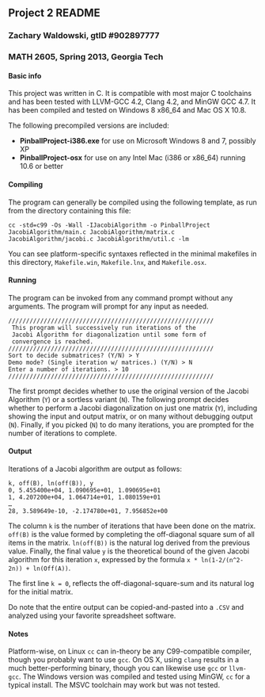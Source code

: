 Project 2 README
----------------

### Zachary Waldowski, gtID #902897777
### MATH 2605, Spring 2013, Georgia Tech

#### Basic info

This project was written in C. It is compatible with most major C toolchains and has been tested with LLVM-GCC 4.2, Clang 4.2, and MinGW GCC 4.7. It has been compiled and tested on Windows 8 x86_64 and Mac OS X 10.8.

The following precompiled versions are included:

 * **PinballProject-i386.exe** for use on Microsoft Windows 8 and 7, possibly XP
 * **PinballProject-osx** for use on any Intel Mac (i386 or x86_64) running 10.6 or better
 
#### Compiling
 
The program can generally be compiled using the following template, as run from the directory containing this file:

    cc -std=c99 -Os -Wall -IJacobiAlgorithm -o PinballProject JacobiAlgorithm/main.c JacobiAlgorithm/matrix.c JacobiAlgorithm/jacobi.c JacobiAlgorithm/util.c -lm
    
You can see platform-specific syntaxes reflected in the minimal makefiles in this directory, `Makefile.win`, `Makefile.lnx`, and `Makefile.osx`.

#### Running

The program can be invoked from any command prompt without any arguments. The program will prompt for any input as needed.

    //////////////////////////////////////////////////////////
     This program will successively run iterations of the     
     Jacobi Algorithm for diagonalization until some form of  
     convergence is reached.
    //////////////////////////////////////////////////////////
    Sort to decide submatrices? (Y/N) > Y
    Demo mode? (Single iteration w/ matrices.) (Y/N) > N
    Enter a number of iterations. > 10
    //////////////////////////////////////////////////////////    
    
The first prompt decides whether to use the original version of the Jacobi Algorithm (`Y`) or a sortless variant (`N`). The following prompt decides whether to perform a Jacobi diagonalization on just one matrix (`Y`), including showing the input and output matrix, or on many without debugging output (`N`). Finally, if you picked (`N`) to do many iterations, you are prompted for the number of iterations to complete.

#### Output

Iterations of a Jacobi algorithm are output as follows:

    k, off(B), ln(off(B)), y
    0, 5.455400e+04, 1.090695e+01, 1.090695e+01
    1, 4.207200e+04, 1.064714e+01, 1.080159e+01
    …
    28, 3.589649e-10, -2.174780e+01, 7.956852e+00
    
The column `k` is the number of iterations that have been done on the matrix. `off(B)` is the value formed by completing the off-diagonal square sum of all items in the matrix. `ln(off(B))` is the natural log derived from the previous value. Finally, the final value `y` is the theoretical bound of the given Jacobi algorithm for this iteration `x`, expressed by the formula `x * ln(1-2/(n^2-2n)) + ln(Off(A))`.

The first line `k = 0`, reflects the off-diagonal-square-sum and its natural log for the initial matrix. 

Do note that the entire output can be copied-and-pasted into a `.CSV` and analyzed using your favorite spreadsheet software.

#### Notes
  
 Platform-wise, on Linux `cc` can in-theory be any C99-compatible compiler, though you probably want to use `gcc`. On OS X, using `clang` results in a much better-performing binary, though you can likewise use `gcc` or `llvm-gcc`. The Windows version was compiled and tested using MinGW, `cc` for a typical install. The MSVC toolchain may work but was not tested. 